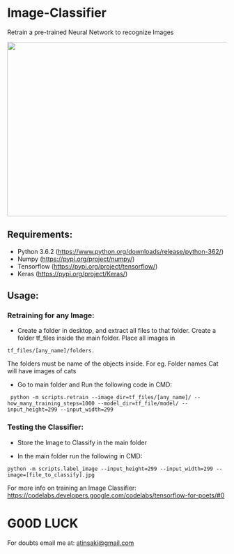 # Image-Classifier
Retrain a pre-trained Neural Network to recognize Images
<p align="center">
<img src="https://github.com/crypto-code/Image-Classifier/blob/master/assets/model.png" width="900" height="400" align="middle" />   </p>

## Requirements:
* Python 3.6.2 (https://www.python.org/downloads/release/python-362/)
* Numpy (https://pypi.org/project/numpy/)
* Tensorflow (https://pypi.org/project/tensorflow/)
* Keras (https://pypi.org/project/Keras/)

## Usage:
### Retraining for any Image:
* Create a folder in desktop, and extract all files to that folder. Create a folder tf_files inside the main folder.
Place all images in
```
tf_files/[any_name]/folders.
```
The folders must be name of the objects inside. 
  For eg. Folder names Cat will have images of cats

* Go to main folder and Run the following code in CMD:
```
 python -m scripts.retrain --image_dir=tf_files/[any_name]/ --how_many_training_steps=1000 --model_dir=tf_file/model/ --input_height=299 --input_width=299
```
### Testing the Classifier:
* Store the Image to Classify in the main folder

* In the main folder run the following in CMD:
```
python -m scripts.label_image --input_height=299 --input_width=299 --image=[file_to_classify].jpg
```

For more info on training an Image Classifier: 
https://codelabs.developers.google.com/codelabs/tensorflow-for-poets/#0

# G00D LUCK

For doubts email me at:
atinsaki@gmail.com

